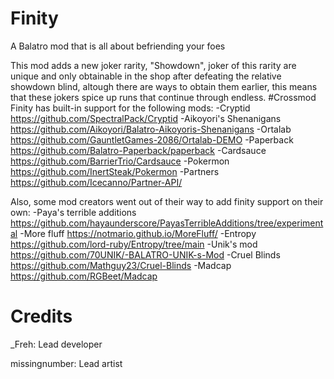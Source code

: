 # Finity
A Balatro mod that is all about befriending your foes

This mod adds a new joker rarity, "Showdown", joker of this rarity are unique and only obtainable in the shop after defeating the relative showdown blind, altough there are ways to obtain them earlier, this means that these jokers spice up runs that continue through endless.
#Crossmod
Finity has built-in support for the following mods:
-Cryptid https://github.com/SpectralPack/Cryptid
-Aikoyori's Shenanigans https://github.com/Aikoyori/Balatro-Aikoyoris-Shenanigans
-Ortalab https://github.com/GauntletGames-2086/Ortalab-DEMO
-Paperback https://github.com/Balatro-Paperback/paperback
-Cardsauce https://github.com/BarrierTrio/Cardsauce
-Pokermon https://github.com/InertSteak/Pokermon
-Partners https://github.com/Icecanno/Partner-API/

Also, some mod creators went out of their way to add finity support on their own:
-Paya's terrible additions https://github.com/hayaunderscore/PayasTerribleAdditions/tree/experimental
-More fluff https://notmario.github.io/MoreFluff/
-Entropy https://github.com/lord-ruby/Entropy/tree/main
-Unik's mod https://github.com/70UNIK/-BALATRO-UNIK-s-Mod
-Cruel Blinds https://github.com/Mathguy23/Cruel-Blinds
-Madcap https://github.com/RGBeet/Madcap
# Credits
_Freh: Lead developer

missingnumber: Lead artist
